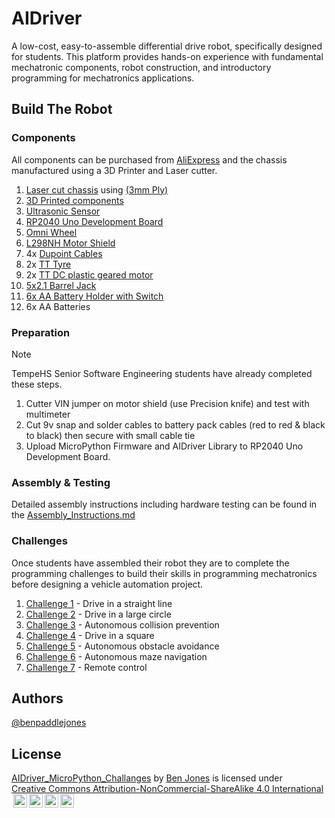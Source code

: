 # AIDriver

A low-cost, easy-to-assemble differential drive robot, specifically designed for students. This platform provides hands-on experience with fundamental mechatronic components, robot construction, and introductory programming for mechatronics applications.

## Build The Robot

### Components

All components can be purchased from [AliExpress](https://www.aliexpress.com/) and the chassis manufactured using a 3D Printer and Laser cutter.

1. [Laser cut chassis](manufacturing_files/LC_Faculty_AIDriverGluelessv2_PP.pdf) using [(3mm Ply)](https://www.bunnings.com.au/2440-x-1220mm-3mm-plywood-pine-premium-bc-grade_p0340267)
2. [3D Printed components](docs/manufacturing_files)
3. [Ultrasonic Sensor](https://www.aliexpress.com/item/1005005636789307.html)
4. [RP2040 Uno Development Board](https://www.aliexpress.com/item/1005009315359179.html)
5. [Omni Wheel](https://www.aliexpress.com/item/32954940078.html)
6. [L298NH Motor Shield](https://www.aliexpress.com/item/32801279582.html)
7. 4x [Dupoint Cables](https://www.aliexpress.com/item/4000053353555.html)
8. 2x [TT Tyre](https://www.aliexpress.com/item/1005005767062155.html)
9. 2x [TT DC plastic geared motor](https://www.aliexpress.com/item/1005004854068015.html)
10. [5x2.1 Barrel Jack](https://www.aliexpress.com/item/33024967273.html)
11. [6x AA Battery Holder with Switch](https://www.aliexpress.com/item/4001266904978.html)
12. 6x AA Batteries

### Preparation

> [!Note]
> TempeHS Senior Software Engineering students have already completed these steps.

1. Cutter VIN jumper on motor shield (use Precision knife) and test with multimeter
2. Cut 9v snap and solder cables to battery pack cables (red to red & black to black) then secure with small cable tie
3. Upload MicroPython Firmware and AIDriver Library to RP2040 Uno Development Board.

### Assembly & Testing

Detailed assembly instructions including hardware testing can be found in the [Assembly_Instructions.md](docs\Assembley_Instructions.md)

### Challenges

Once students have assembled their robot they are to complete the programming challenges to build their skills in programming mechatronics before designing a vehicle automation project.

1. [Challenge 1](Challenge_1.md) - Drive in a straight line
2. [Challenge 2](Challenge_2.md) - Drive in a large circle
3. [Challenge 3](Challenge_3.md) - Autonomous collision prevention
4. [Challenge 4](Challenge_4.md) - Drive in a square
5. [Challenge 5](Challenge_5.md) - Autonomous obstacle avoidance
6. [Challenge 6](Challenge_6.md) - Autonomous maze navigation
7. [Challenge 7](Challenge_7.md) - Remote control

## Authors

[@benpaddlejones](https://github.com/benpaddlejones)

## License

<p xmlns:cc="http://creativecommons.org/ns#" xmlns:dct="http://purl.org/dc/terms/"><a property="dct:title" rel="cc:attributionURL" href="https://github.com/TempeHS/AIDriver_MicroPython_Challanges">AIDriver_MicroPython_Challanges</a> by <a rel="cc:attributionURL dct:creator" property="cc:attributionName" href="https://github.com/benpaddlejones">Ben Jones</a> is licensed under <a href="https://creativecommons.org/licenses/by-nc-sa/4.0/?ref=chooser-v1" target="_blank" rel="license noopener noreferrer" style="display:inline-block;">Creative Commons Attribution-NonCommercial-ShareAlike 4.0 International<img style="height:22px!important;margin-left:3px;vertical-align:text-bottom;" src="https://mirrors.creativecommons.org/presskit/icons/cc.svg?ref=chooser-v1" alt=""><img style="height:22px!important;margin-left:3px;vertical-align:text-bottom;" src="https://mirrors.creativecommons.org/presskit/icons/by.svg?ref=chooser-v1" alt=""><img style="height:22px!important;margin-left:3px;vertical-align:text-bottom;" src="https://mirrors.creativecommons.org/presskit/icons/nc.svg?ref=chooser-v1" alt=""><img style="height:22px!important;margin-left:3px;vertical-align:text-bottom;" src="https://mirrors.creativecommons.org/presskit/icons/sa.svg?ref=chooser-v1" alt=""></a></p>
